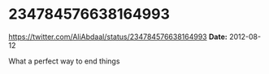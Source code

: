 # 234784576638164993
https://twitter.com/AliAbdaal/status/234784576638164993
**Date:** 2012-08-12

What a perfect way to end things
